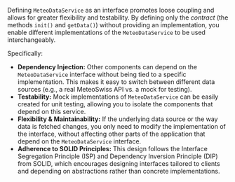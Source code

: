 Defining `MeteoDataService` as an interface promotes loose coupling and allows for greater flexibility and testability.  By defining only the *contract* (the methods `init()` and `getData()`) without providing an implementation, you enable different implementations of the `MeteoDataService` to be used interchangeably.  

Specifically:

*   **Dependency Injection:** Other components can depend on the `MeteoDataService` interface without being tied to a specific implementation. This makes it easy to switch between different data sources (e.g., a real MeteoSwiss API vs. a mock for testing).
*   **Testability:**  Mock implementations of `MeteoDataService` can be easily created for unit testing, allowing you to isolate the components that depend on this service.
*   **Flexibility & Maintainability:** If the underlying data source or the way data is fetched changes, you only need to modify the implementation of the interface, without affecting other parts of the application that depend on the `MeteoDataService` interface.
*   **Adherence to SOLID Principles:** This design follows the Interface Segregation Principle (ISP) and Dependency Inversion Principle (DIP) from SOLID, which encourages designing interfaces tailored to clients and depending on abstractions rather than concrete implementations.